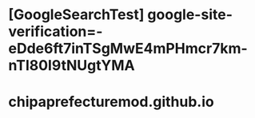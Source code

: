 # [GoogleSearchTest] google-site-verification=-eDde6ft7inTSgMwE4mPHmcr7km-nTI80I9tNUgtYMA
# chipaprefecturemod.github.io
